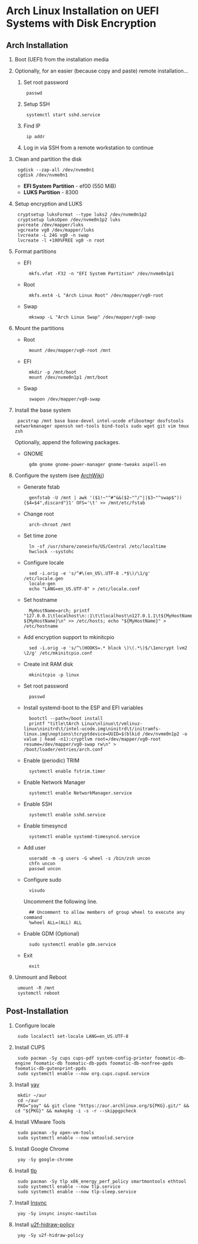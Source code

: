 # Arch Linux Installation on UEFI Systems with Disk Encryption

## Arch Installation

1. Boot (UEFI) from the installation media
	
1. Optionally, for an easier (because copy and paste) remote installation...

	1. Set root password

			passwd

	1. Setup SSH

			systemctl start sshd.service

	1. Find IP

			ip addr

	1. Log in via SSH from a remote workstation to continue

1. Clean and partition the disk

		sgdisk --zap-all /dev/nvme0n1
		cgdisk /dev/nvme0n1

	* **EFI System Partition** - ef00 (550 MiB)
	* **LUKS Partition** - 8300

1. Setup encryption and LUKS

		cryptsetup luksFormat --type luks2 /dev/nvme0n1p2
		cryptsetup luksOpen /dev/nvme0n1p2 luks
		pvcreate /dev/mapper/luks
		vgcreate vg0 /dev/mapper/luks
		lvcreate -L 24G vg0 -n swap
		lvcreate -l +100%FREE vg0 -n root

1. Format partitions
	- EFI

			mkfs.vfat -F32 -n "EFI System Partition" /dev/nvme0n1p1

	- Root

			mkfs.ext4 -L "Arch Linux Root" /dev/mapper/vg0-root

	- Swap

			mkswap -L "Arch Linux Swap" /dev/mapper/vg0-swap

2. Mount the partitions
	- Root

			mount /dev/mapper/vg0-root /mnt

	- EFI

			mkdir -p /mnt/boot
			mount /dev/nvme0n1p1 /mnt/boot

	- Swap

			swapon /dev/mapper/vg0-swap

1. Install the base system

		pacstrap /mnt base base-devel intel-ucode efibootmgr dosfstools networkmanager openssh net-tools bind-tools sudo wget git vim tmux zsh
		
	Optionally, append the following packages. 
	- GNOME
	
			gdm gnome gnome-power-manager gnome-tweaks aspell-en

2. Configure the system (see [ArchWiki](https://wiki.archlinux.org/index.php/Installation_Guide#Configure_the_system))
	- Generate fstab

			genfstab -U /mnt | awk '($1!~"^#"&&($2~"^/"||$3~"^swap$")){$4=$4",discard"}1' OFS='\t' >> /mnt/etc/fstab

	- Change root

			arch-chroot /mnt

	- Set time zone

			ln -sf /usr/share/zoneinfo/US/Central /etc/localtime
			hwclock --systohc

	- Configure locale

			sed -i.orig -e 's/^#\(en_US\.UTF-8 .*$\)/\1/g' /etc/locale.gen
			locale-gen
			echo "LANG=en_US.UTF-8" > /etc/locale.conf

	- Set hostname

			MyHostName=arch; printf "127.0.0.1\tlocalhost\n::1\t\tlocalhost\n127.0.1.1\t${MyHostName}.localdomain ${MyHostName}\n" >> /etc/hosts; echo "${MyHostName}" > /etc/hostname

	- Add encryption support to mkinitcpio
	
			sed -i.orig -e 's/^\(HOOKS=.* block \)\(.*\)$/\1encrypt lvm2 \2/g' /etc/mkinitcpio.conf

	- Create init RAM disk

			mkinitcpio -p linux

	- Set root password

			passwd

	- Install systemd-boot to the ESP and EFI variables

			bootctl --path=/boot install
			printf "title\tArch Linux\nlinux\t/vmlinuz-linux\ninitrd\t/intel-ucode.img\ninitrd\t/initramfs-linux.img\noptions\tcryptdevice=UUID=$(blkid /dev/nvme0n1p2 -o value | head -n1):cryptlvm root=/dev/mapper/vg0-root resume=/dev/mapper/vg0-swap rw\n" > /boot/loader/entries/arch.conf

	- Enable (periodic) TRIM

			systemctl enable fstrim.timer

	- Enable Network Manager

			systemctl enable NetworkManager.service

	- Enable SSH

			systemctl enable sshd.service

	- Enable timesyncd

			systemctl enable systemd-timesyncd.service

	- Add user

			useradd -m -g users -G wheel -s /bin/zsh uncon
			chfn uncon
			passwd uncon

	- Configure sudo

			visudo

		Uncomment the following line.

			## Uncomment to allow members of group wheel to execute any command
			%wheel ALL=(ALL) ALL

	- Enable GDM (Optional)

			sudo systemctl enable gdm.service

	- Exit

			exit

1. Unmount and Reboot

		umount -R /mnt
		systemctl reboot

## Post-Installation

1. Configure locale

		sudo localectl set-locale LANG=en_US.UTF-8

1. Install CUPS

		sudo pacman -Sy cups cups-pdf system-config-printer foomatic-db-engine foomatic-db foomatic-db-ppds foomatic-db-nonfree-ppds foomatic-db-gutenprint-ppds
		sudo systemctl enable --now org.cups.cupsd.service

1. Install [yay](https://github.com/Jguer/yay)

		mkdir ~/aur
		cd ~/aur
		PKG="yay" && git clone "https://aur.archlinux.org/${PKG}.git/" && cd "${PKG}" && makepkg -i -s -r --skippgpcheck

1. Install VMware Tools

		sudo pacman -Sy open-vm-tools
		sudo systemctl enable --now vmtoolsd.service

1. Install Google Chrome

		yay -Sy google-chrome

1. Install [tlp](https://wiki.archlinux.org/index.php/TLP)

		sudo pacman -Sy tlp x86_energy_perf_policy smartmontools ethtool
		sudo systemctl enable --now tlp.service
		sudo systemctl enable --now tlp-sleep.service

1. Install [Insync](https://www.insynchq.com/)

		yay -Sy insync insync-nautilus

1. Install [u2f-hidraw-policy](https://github.com/amluto/u2f-hidraw-policy)

		yay -Sy u2f-hidraw-policy
